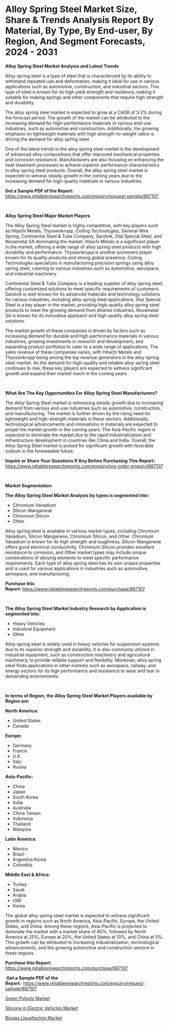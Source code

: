 <p><h1>Alloy Spring Steel Market Size, Share & Trends Analysis Report By Material, By Type, By End-user, By Region, And Segment Forecasts, 2024 - 2031</h1></p><p><strong>Alloy Spring Steel Market Analysis and Latest Trends</strong></p>
<p><p>Alloy spring steel is a type of steel that is characterized by its ability to withstand repeated use and deformation, making it ideal for use in various applications such as automotive, construction, and industrial sectors. This type of steel is known for its high yield strength and resilience, making it suitable for making springs and other components that require high strength and durability.</p><p>The alloy spring steel market is expected to grow at a CAGR of 5.3% during the forecast period. The growth of the market can be attributed to the increasing demand for high-performance materials in various end-use industries, such as automotive and construction. Additionally, the growing emphasis on lightweight materials with high strength-to-weight ratios is driving the demand for alloy spring steel.</p><p>One of the latest trends in the alloy spring steel market is the development of advanced alloy compositions that offer improved mechanical properties and corrosion resistance. Manufacturers are also focusing on enhancing the heat treatment processes to achieve superior performance characteristics in alloy spring steel products. Overall, the alloy spring steel market is expected to witness steady growth in the coming years due to the increasing demand for high-quality materials in various industries.</p></p>
<p><strong>Get a Sample PDF of the Report:&nbsp;</strong> <a href="https://www.reliableresearchreports.com/enquiry/request-sample/887107">https://www.reliableresearchreports.com/enquiry/request-sample/887107</a></p>
<p>&nbsp;</p>
<p><strong>Alloy Spring Steel Major Market Players</strong></p>
<p><p>The Alloy Spring Steel market is highly competitive, with key players such as Hitachi Metals, Thyssenkrupp, Coiling Technologies, General Wire Spring, Continental Steel & Tube Company, Sandvik, Otai Special Steel, and Novametal SA dominating the market. Hitachi Metals is a significant player in the market, offering a wide range of alloy spring steel products with high durability and performance. Thyssenkrupp is another prominent player known for its quality products and strong global presence. Coiling Technologies specializes in manufacturing precision springs using alloy spring steel, catering to various industries such as automotive, aerospace, and industrial machinery. </p><p>Continental Steel & Tube Company is a leading supplier of alloy spring steel, offering customized solutions to meet specific requirements of customers. Sandvik is well-known for its advanced materials and technology solutions for various industries, including alloy spring steel applications. Otai Special Steel is a key player in the market, providing high-quality alloy spring steel products to meet the growing demand from diverse industries. Novametal SA is known for its innovative approach and high-quality alloy spring steel solutions.</p><p>The market growth of these companies is driven by factors such as increasing demand for durable and high-performance materials in various industries, growing investments in research and development, and expanding product portfolios to cater to a wide range of applications. The sales revenue of these companies varies, with Hitachi Metals and Thyssenkrupp being among the top revenue generators in the alloy spring steel market. As the demand for high-quality and reliable alloy spring steel continues to rise, these key players are expected to witness significant growth and expand their market reach in the coming years.</p></p>
<p>&nbsp;</p>
<p><strong>What Are The Key Opportunities For Alloy Spring Steel Manufacturers?</strong></p>
<p><p>The Alloy Spring Steel market is witnessing steady growth due to increasing demand from various end-use industries such as automotive, construction, and manufacturing. The market is further driven by the rising need for lightweight and high-strength materials in these sectors. Additionally, technological advancements and innovations in materials are expected to propel the market growth in the coming years. The Asia-Pacific region is expected to dominate the market due to the rapid industrialization and infrastructure development in countries like China and India. Overall, the Alloy Spring Steel market is poised for significant growth with favorable outlook in the foreseeable future.</p></p>
<p><strong>Inquire or Share Your Questions If Any Before Purchasing This Report:</strong> <a href="https://www.reliableresearchreports.com/enquiry/pre-order-enquiry/887107">https://www.reliableresearchreports.com/enquiry/pre-order-enquiry/887107</a></p>
<p>&nbsp;</p>
<p><strong>Market Segmentation</strong></p>
<p><strong>The Alloy Spring Steel Market Analysis by types is segmented into:</strong></p>
<p><ul><li>Chromium Vanadium</li><li>Silicon Manganese</li><li>Chromium Silicon</li><li>Other</li></ul></p>
<p><p>Alloy spring steel is available in various market types, including Chromium Vanadium, Silicon Manganese, Chromium Silicon, and Other. Chromium Vanadium is known for its high strength and toughness, Silicon Manganese offers good electrical conductivity, Chromium Silicon provides excellent resistance to corrosion, and Other market types may include unique combinations of alloying elements to meet specific performance requirements. Each type of alloy spring steel has its own unique properties and is used for various applications in industries such as automotive, aerospace, and manufacturing.</p></p>
<p><strong>Purchase this Report:&nbsp;</strong><a href="https://www.reliableresearchreports.com/purchase/887107">https://www.reliableresearchreports.com/purchase/887107</a></p>
<p>&nbsp;</p>
<p><strong>The Alloy Spring Steel Market Industry Research by Application is segmented into:</strong></p>
<p><ul><li>Heavy Vehicles</li><li>Industrial Equipment</li><li>Other</li></ul></p>
<p><p>Alloy spring steel is widely used in heavy vehicles for suspension systems due to its superior strength and durability. It is also commonly utilized in industrial equipment, such as construction machinery and agricultural machinery, to provide reliable support and flexibility. Moreover, alloy spring steel finds applications in other markets such as aerospace, railway, and energy sectors for its high performance and resistance to wear and tear in demanding environments.</p></p>
<p>&nbsp;</p>
<p><strong>In terms of Region, the Alloy Spring Steel Market Players available by Region are:</strong></p>
<p>
    <p> <strong> North America: </strong>
        <ul>
            <li>United States</li>
            <li>Canada</li>
        </ul>
        </p> 
    <p> <strong> Europe: </strong>
        <ul>
            <li>Germany</li>
            <li>France</li>
            <li>U.K.</li>
            <li>Italy</li>
            <li>Russia</li>
        </ul>
        </p> 
    <p> <strong> Asia-Pacific: </strong>
        <ul>
            <li>China</li>
            <li>Japan</li>
            <li>South Korea</li>
            <li>India</li>
            <li>Australia</li>
            <li>China Taiwan</li>
            <li>Indonesia</li>
            <li>Thailand</li>
            <li>Malaysia</li>
        </ul>
        </p> 
    <p> <strong> Latin America: </strong>
        <ul>
            <li>Mexico</li>
            <li>Brazil</li>
            <li>Argentina Korea</li>
            <li>Colombia</li>
        </ul>
        </p> 
    <p> <strong> Middle East & Africa: </strong>
        <ul>
            <li>Turkey</li>
            <li>Saudi</li>
            <li>Arabia</li>
            <li>UAE</li>
            <li>Korea</li>
        </ul>
    </p>
    </p>
<p><p>The global alloy spring steel market is expected to witness significant growth in regions such as North America, Asia-Pacific, Europe, the United States, and China. Among these regions, Asia-Pacific is projected to dominate the market with a market share of 40%, followed by North America at 25%, Europe at 20%, the United States at 10%, and China at 5%. This growth can be attributed to increasing industrialization, technological advancements, and the growing automotive and construction sectors in these regions.</p></p>
<p><strong>Purchase this Report: </strong><a href="https://www.reliableresearchreports.com/purchase/887107">https://www.reliableresearchreports.com/purchase/887107</a></p>
<p>&nbsp;<strong>Get a Sample PDF of the Report:&nbsp;&nbsp;</strong><a href="https://www.reliableresearchreports.com/enquiry/request-sample/887107">https://www.reliableresearchreports.com/enquiry/request-sample/887107</a></p>
<p><strong></strong></p>
<p><p><a href="https://github.com/peachesmcdowel1/Market-Research-Report-List-1/blob/main/green-polyols-market.md">Green Polyols Market</a></p><p><a href="https://github.com/redneck06/Market-Research-Report-List-2/blob/main/silicone-in-electric-vehicles-market.md">Silicone in Electric Vehicles Market</a></p><p><a href="https://github.com/nicoletavirag/Market-Research-Report-List-2/blob/main/biogas-liquefaction-market.md">Biogas Liquefaction Market</a></p></p>